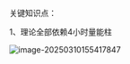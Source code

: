 关键知识点：

1、理论全部依赖4小时量能柱

![image-20250310155417847](https://raw.githubusercontent.com/Nobi-Nobita5/study-notes/master/img/image-20250310155417847.png)